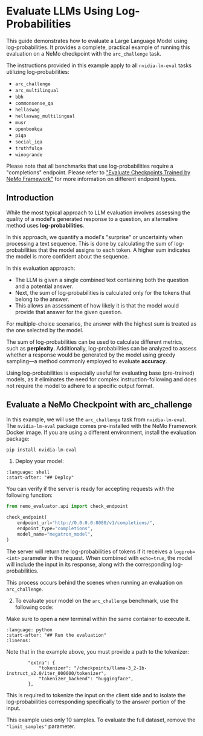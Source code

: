 # Evaluate LLMs Using Log-Probabilities

This guide demonstrates how to evaluate a Large Language Model using log-probabilities.
It provides a complete, practical example of running this evaluation on a NeMo checkpoint with the `arc_challenge` task.

The instructions provided in this example apply to all `nvidia-lm-eval` tasks utilizing log-probabilities:
* `arc_challenge`
* `arc_multilingual`
* `bbh`
* `commonsense_qa`
* `hellaswag`
* `hellaswag_multilingual`
* `musr`
* `openbookqa`
* `piqa`
* `social_iqa`
* `truthfulqa`
* `winogrande`

Please note that all benchmarks that use log-probabilities require a "completions" endpoint.
Please refer to ["Evaluate Checkpoints Trained by NeMo Framework"](evaluation-doc.md#evaluate-checkpoints-trained-by-nemo-framework) for more information on different endpoint types.

## Introduction

While the most typical approach to LLM evaluation involves assessing the quality of a model's generated response to a question, an alternative method uses **log-probabilities**.

In this approach, we quantify a model's "surprise" or uncertainty when processing a text sequence.
This is done by calculating the sum of log-probabilities that the model assigns to each token.
A higher sum indicates the model is more confident about the sequence.

In this evaluation approach:
* The LLM is given a single combined text containing both the question and a potential answer.
* Next, the sum of log-probabilities is calculated only for the tokens that belong to the answer.
* This allows an assessment of how likely it is that the model would provide that answer for the given question.

For multiple-choice scenarios, the answer with the highest sum is treated as the one selected by the model.

The sum of log-probabilities can be used to calculate different metrics, such as **perplexity**.
Additionally, log-probabilities can be analyzed to assess whether a response would be generated by the model using greedy sampling—a method commonly employed to evaluate **accuracy**.

Using log-probabilities is especially useful for evaluating base (pre-trained) models, as it eliminates the need for complex instruction-following and does not require the model to adhere to a specific output format.

## Evaluate a NeMo Checkpoint with arc_challenge

In this example, we will use the `arc_challenge` task from `nvidia-lm-eval`. The `nvidia-lm-eval` package comes pre-installed with the NeMo Framework Docker image. If you are using a different environment, install the evaluation package:

```bash
pip install nvidia-lm-eval
```

1. Deploy your model:

```{literalinclude} ../../scripts/snippets/deploy.sh
:language: shell
:start-after: "## Deploy"
```

You can verify if the server is ready for accepting requests with the following function:
```python
from nemo_evaluator.api import check_endpoint

check_endpoint(
    endpoint_url="http://0.0.0.0:8080/v1/completions/",
    endpoint_type="completions",
    model_name="megatron_model",
)
```

The server will return the log-probabilities of tokens if it receives a `logprob=<int>` parameter in the request.
When combined with `echo=true`, the model will include the input in its response, along with the corresponding log-probabilities.

This process occurs behind the scenes when running an evaluation on `arc_challenge`.

2. To evaluate your model on the `arc_challenge` benchmark, use the following code:

Make sure to open a new terminal within the same container to execute it.


```{literalinclude} ../../scripts/snippets/arc_challenge.py
:language: python
:start-after: "## Run the evaluation"
:linenos:
```

Note that in the example above, you must provide a path to the tokenizer:

```
        "extra": {
            "tokenizer": "/checkpoints/llama-3_2-1b-instruct_v2.0/iter_000000/tokenizer",
            "tokenizer_backend": "huggingface",
        },
```

This is required to tokenize the input on the client side and to isolate the log-probabilities corresponding specifically to the answer portion of the input.

This example uses only 10 samples.
To evaluate the full dataset, remove the `"limit_samples"` parameter.
